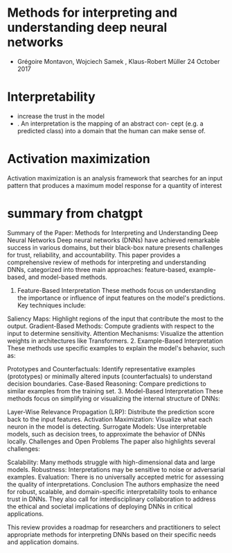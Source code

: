 # Methods for interpreting and understanding deep neural networks

- Grégoire Montavon, Wojciech Samek , Klaus-Robert Müller 24 October 2017


# Interpretability
- increase the trust in the model
- . An interpretation is the mapping of an abstract con-
cept (e.g. a predicted class) into a domain that the human can
make sense of.

# Activation maximization
Activation maximization is an analysis framework that searches for an input pattern that produces a maximum model response for a quantity of interest




# summary from chatgpt
Summary of the Paper: Methods for Interpreting and Understanding Deep Neural Networks
Deep neural networks (DNNs) have achieved remarkable success in various domains, but their black-box nature presents challenges for trust, reliability, and accountability. This paper provides a comprehensive review of methods for interpreting and understanding DNNs, categorized into three main approaches: feature-based, example-based, and model-based methods.

1. Feature-Based Interpretation
These methods focus on understanding the importance or influence of input features on the model's predictions. Key techniques include:

Saliency Maps: Highlight regions of the input that contribute the most to the output.
Gradient-Based Methods: Compute gradients with respect to the input to determine sensitivity.
Attention Mechanisms: Visualize the attention weights in architectures like Transformers.
2. Example-Based Interpretation
These methods use specific examples to explain the model's behavior, such as:

Prototypes and Counterfactuals: Identify representative examples (prototypes) or minimally altered inputs (counterfactuals) to understand decision boundaries.
Case-Based Reasoning: Compare predictions to similar examples from the training set.
3. Model-Based Interpretation
These methods focus on simplifying or visualizing the internal structure of DNNs:

Layer-Wise Relevance Propagation (LRP): Distribute the prediction score back to the input features.
Activation Maximization: Visualize what each neuron in the model is detecting.
Surrogate Models: Use interpretable models, such as decision trees, to approximate the behavior of DNNs locally.
Challenges and Open Problems
The paper also highlights several challenges:

Scalability: Many methods struggle with high-dimensional data and large models.
Robustness: Interpretations may be sensitive to noise or adversarial examples.
Evaluation: There is no universally accepted metric for assessing the quality of interpretations.
Conclusion
The authors emphasize the need for robust, scalable, and domain-specific interpretability tools to enhance trust in DNNs. They also call for interdisciplinary collaboration to address the ethical and societal implications of deploying DNNs in critical applications.

This review provides a roadmap for researchers and practitioners to select appropriate methods for interpreting DNNs based on their specific needs and application domains.